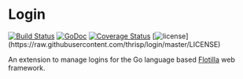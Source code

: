 # Login

[![Build Status](https://travis-ci.org/thrisp/login.svg?branch=master)](https://travis-ci.org/thrisp/login)
[![GoDoc](https://godoc.org/github.com/thrisp/login?status.png)](https://godoc.org/github.com/thrisp/login)
[![Coverage Status](https://coveralls.io/repos/thrisp/login/badge.png?branch=master)](https://coveralls.io/r/thrisp/login?branch=master)
[![license](http://img.shields.io/badge/license-MIT-red.svg?)](https://raw.githubusercontent.com/thrisp/login/master/LICENSE)

An extension to manage logins for the Go language based [Flotilla](https://thrisp.github.io/flotilla/) web framework.
